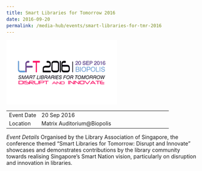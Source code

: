 ```yaml
---
title: Smart Libraries for Tomorrow 2016
date: 2016-09-20
permalink: /media-hub/events/smart-libraries-for-tmr-2016
---
```

![Smart Libraries for tomorrow 2016](/images/media-hub/events/till-2020/smart-libraries-for-tomorrow-2016.png)

<table style="width:100%">
  <tr>
    <td style="width:20%">Event Date</td>	
    <td style="width:80%">20 Sep 2016</td>	
  </tr>
  <tr>
	<td>Location</td>
	<td>Matrix Auditorium@Biopolis</td>	
  </tr>
</table>

*Event Details*
Organised by the Library Association of Singapore, the conference themed “Smart Libraries for Tomorrow: Disrupt and Innovate” showcases and demonstrates contributions by the library community towards realising Singapore’s Smart Nation vision, particularly on disruption and innovation in libraries.